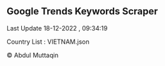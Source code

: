 

## Google Trends Keywords Scraper 
 
Last Update 18-12-2022 , 09:34:19

Country List :
VIETNAM.json



© Abdul Muttaqin 
